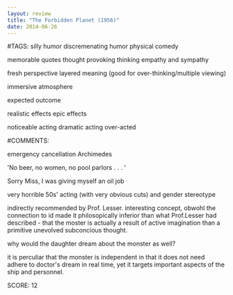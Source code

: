 ```yaml
---
layout: review
title: "The Forbidden Planet (1956)"
date: 2014-06-26
---
```


#TAGS:
silly humor
discremenating humor
physical comedy

memorable quotes
thought provoking thinking
empathy and sympathy

fresh perspective
layered meaning (good for over-thinking/multiple viewing)

immersive atmosphere

expected outcome

realistic effects
epic effects

noticeable acting
dramatic acting
over-acted

#COMMENTS:

emergency cancellation Archimedes

'No beer, no women, no pool parlors . . . '

Sorry Miss, I was giving myself an oil job

very horrible 50s' acting (with very obvious cuts) and gender stereotype


indirectly recommended by Prof. Lesser. interesting concept, obwohl the connection to id made it philosopically inferior than what Prof.Lesser had described - that the moster is actually a result of active imagination than a primitive unevolved subconcious thought.

why would the daughter dream about the monster as well?

it is perculiar that the monster is independent in that it does not need adhere to doctor's dream in real time, yet it targets important aspects of the ship and personnel.





SCORE:
12
